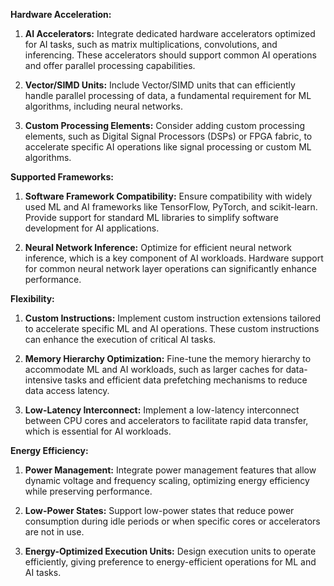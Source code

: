 **Hardware Acceleration:**

1. **AI Accelerators:** Integrate dedicated hardware accelerators optimized for AI tasks, such as matrix multiplications, convolutions, and inferencing. These accelerators should support common AI operations and offer parallel processing capabilities.

2. **Vector/SIMD Units:** Include Vector/SIMD units that can efficiently handle parallel processing of data, a fundamental requirement for ML algorithms, including neural networks.

3. **Custom Processing Elements:** Consider adding custom processing elements, such as Digital Signal Processors (DSPs) or FPGA fabric, to accelerate specific AI operations like signal processing or custom ML algorithms.

**Supported Frameworks:**

1. **Software Framework Compatibility:** Ensure compatibility with widely used ML and AI frameworks like TensorFlow, PyTorch, and scikit-learn. Provide support for standard ML libraries to simplify software development for AI applications.

2. **Neural Network Inference:** Optimize for efficient neural network inference, which is a key component of AI workloads. Hardware support for common neural network layer operations can significantly enhance performance.

**Flexibility:**

1. **Custom Instructions:** Implement custom instruction extensions tailored to accelerate specific ML and AI operations. These custom instructions can enhance the execution of critical AI tasks.

2. **Memory Hierarchy Optimization:** Fine-tune the memory hierarchy to accommodate ML and AI workloads, such as larger caches for data-intensive tasks and efficient data prefetching mechanisms to reduce data access latency.

3. **Low-Latency Interconnect:** Implement a low-latency interconnect between CPU cores and accelerators to facilitate rapid data transfer, which is essential for AI workloads.

**Energy Efficiency:**

1. **Power Management:** Integrate power management features that allow dynamic voltage and frequency scaling, optimizing energy efficiency while preserving performance.

2. **Low-Power States:** Support low-power states that reduce power consumption during idle periods or when specific cores or accelerators are not in use.

3. **Energy-Optimized Execution Units:** Design execution units to operate efficiently, giving preference to energy-efficient operations for ML and AI tasks.
